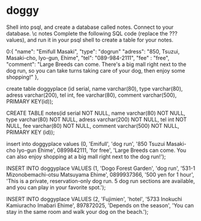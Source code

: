 # doggy

Shell into psql, and create a database called notes.
Connect to your database. \c notes
Complete the following SQL code (replace the ??? values), and run it in your psql shell to create a table for your notes.

0:{
"name": "Emifull Masaki",
"type": "dogrun"
"adress": "850, Tsuzui, Masaki-cho, Iyo-gun, Ehime",
"tel": "089-984-2111",
"fee" : "free",
"comment": "Large Breeds can come. There's a big mall right next to the dog run, so you can take turns taking care of your dog, then enjoy some shopping!"
},

create table doggyplace (id serial, name varchar(80), type varchar(80), adress varchar(200), tel int, fee varchar(80), comment varchar(500), PRIMARY KEY(id));

CREATE TABLE notes(id serial NOT NULL, name varchar(80) NOT NULL, type varchar(80) NOT NULL, adress varchar(200) NOT NULL, tel int NOT NULL, fee varchar(80) NOT NULL, comment varchar(500) NOT NULL, PRIMARY KEY (id));

insert into doggyplace values (0, 'Emifull', 'dog run', '850 Tsuzui Masaki-cho Iyo-gun Ehime', 0899842111, 'for free', 'Large Breeds can come. You can also enjoy shopping at a big mall right next to the dog run!');

INSERT INTO doggyplace VALUES (1, 'Dogo Forest Garden', 'dog run', '531-1 Mizonobemachi-otsu Matsuyama Ehime', 0899937366, '500 yen for 1 hour', 'This is a private, reservation-only dog run. 5 dog run sections are available, and you can play in your favorite spot.');

INSERT INTO doggyplace VALUES (2, 'Fujimien', 'hotel', '5733 Inokuchi Kamiuracho Imabari Ehime', 897872025, 'Depends on the season', 'You can stay in the same room and walk your dog on the beach.');
